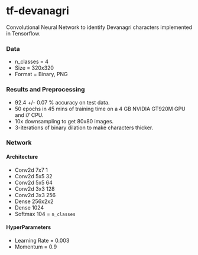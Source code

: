 # tf-devanagri
Convolutional Neural Network to identify Devanagri characters implemented in Tensorflow.

### Data

* n_classes = 4
* Size = 320x320
* Format = Binary, PNG


### Results and Preprocessing

* 92.4 +/- 0.07 % accuracy on test data.
* 50 epochs in 45 mins of training time on a 4 GB NVIDIA GT920M GPU and i7 CPU.
* 10x downsampling to get 80x80 images.
* 3-iterations of binary dilation to make characters thicker.

### Network

#### Architecture

* Conv2d 7x7 1
* Conv2d 5x5 32
* Conv2d 5x5 64
* Conv2d 3x3 128
* Conv2d 3x3 256
* Dense  256x2x2
* Dense  1024
* Softmax 104 = `n_classes`

#### HyperParameters

* Learning Rate = 0.003
* Momentum = 0.9
